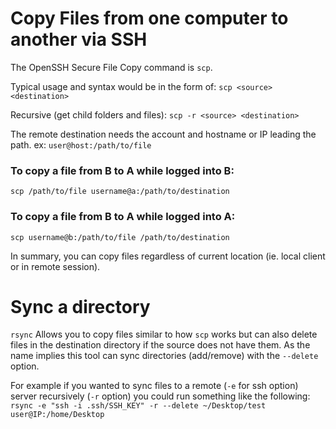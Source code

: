 # Copy Files from one computer to another via SSH

The OpenSSH Secure File Copy command is `scp`.

Typical usage and syntax would be in the form of: `scp <source> <destination>`

Recursive (get child folders and files): `scp -r <source> <destination>`

The remote destination needs the account and hostname or IP leading the path. ex: `user@host:/path/to/file`

### To copy a file from B to A while logged into B:
`scp /path/to/file username@a:/path/to/destination`

### To copy a file from B to A while logged into A:
`scp username@b:/path/to/file /path/to/destination`

In summary, you can copy files regardless of current location (ie. local client or in remote session).

# Sync a directory

`rsync` Allows you to copy files similar to how `scp` works but can also delete files in the destination directory if the source does not have them. As the name implies this tool can sync directories (add/remove) with the `--delete` option.

For example if you wanted to sync files to a remote (`-e` for ssh option) server recursively (`-r` option) you could run something like the following: `rsync -e "ssh -i .ssh/SSH_KEY" -r --delete ~/Desktop/test user@IP:/home/Desktop`